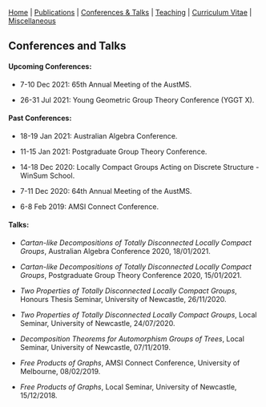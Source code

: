 [Home](https://max-carter-math.github.io) | [Publications](./publications.html) | [Conferences & Talks](./conf_talks.html) | [Teaching](./teaching.html) | [Curriculum Vitae](./CV.pdf) | [Miscellaneous](./other.html)

## Conferences and Talks

#### Upcoming Conferences:

* 7-10 Dec 2021: 65th Annual Meeting of the AustMS.

* 26-31 Jul 2021: Young Geometric Group Theory Conference (YGGT X).

#### Past Conferences:

* 18-19 Jan 2021: Australian Algebra Conference.

* 11-15 Jan 2021: Postgraduate Group Theory Conference.

* 14-18 Dec 2020: Locally Compact Groups Acting on Discrete Structure - WinSum School.

* 7-11 Dec 2020: 64th Annual Meeting of the AustMS.

* 6-8 Feb 2019: AMSI Connect Conference.

#### Talks:

* *Cartan-like Decompositions of Totally Disconnected Locally Compact Groups*, Australian Algebra Conference 2020, 18/01/2021.

* *Cartan-like Decompositions of Totally Disconnected Locally Compact Groups*, Postgraduate Group Theory Conference 2020, 15/01/2021.

* *Two Properties of Totally Disconnected Locally Compact Groups*, Honours Thesis Seminar, University of Newcastle, 26/11/2020.

* *Two Properties of Totally Disconnected Locally Compact Groups*, Local Seminar, University of Newcastle, 24/07/2020.

* *Decomposition Theorems for Automorphism Groups of Trees*, Local Seminar, University of Newcastle, 07/11/2019.

* *Free Products of Graphs*, AMSI Connect Conference, University of Melbourne, 08/02/2019.

* *Free Products of Graphs*, Local Seminar, University of Newcastle, 15/12/2018.


